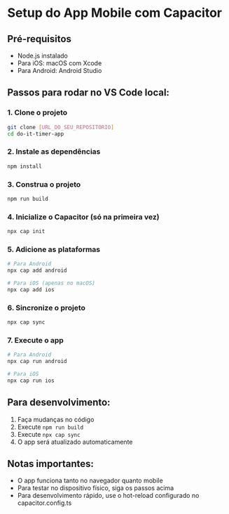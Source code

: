 
# Setup do App Mobile com Capacitor

## Pré-requisitos
- Node.js instalado
- Para iOS: macOS com Xcode
- Para Android: Android Studio

## Passos para rodar no VS Code local:

### 1. Clone o projeto
```bash
git clone [URL_DO_SEU_REPOSITORIO]
cd do-it-timer-app
```

### 2. Instale as dependências
```bash
npm install
```

### 3. Construa o projeto
```bash
npm run build
```

### 4. Inicialize o Capacitor (só na primeira vez)
```bash
npx cap init
```

### 5. Adicione as plataformas
```bash
# Para Android
npx cap add android

# Para iOS (apenas no macOS)
npx cap add ios
```

### 6. Sincronize o projeto
```bash
npx cap sync
```

### 7. Execute o app
```bash
# Para Android
npx cap run android

# Para iOS
npx cap run ios
```

## Para desenvolvimento:
1. Faça mudanças no código
2. Execute `npm run build`
3. Execute `npx cap sync`
4. O app será atualizado automaticamente

## Notas importantes:
- O app funciona tanto no navegador quanto mobile
- Para testar no dispositivo físico, siga os passos acima
- Para desenvolvimento rápido, use o hot-reload configurado no capacitor.config.ts
